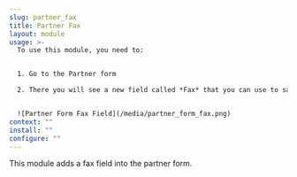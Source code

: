 ```yaml
---
slug: partner_fax
title: Partner Fax
layout: module
usage: >-
  To use this module, you need to:


  1. Go to the Partner form

  2. There you will see a new field called *Fax* that you can use to save the partner's Fax number.


  ![Partner Form Fax Field](/media/partner_form_fax.png)
context: ""
install: ""
configure: ""
---
```


This module adds a fax field into the partner form.
